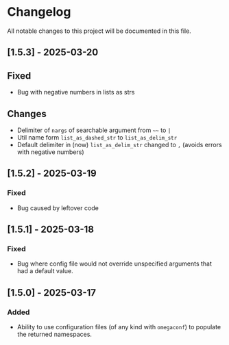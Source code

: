 # Changelog

All notable changes to this project will be documented in this file.

## [1.5.3] - 2025-03-20

## Fixed
- Bug with negative numbers in lists as strs

## Changes
- Delimiter of `nargs` of searchable argument from `~~` to `|`
- Util name form `list_as_dashed_str` to `list_as_delim_str`
- Default delimiter in (now) `list_as_delim_str` changed to `,` (avoids errors with negative numbers)

## [1.5.2] - 2025-03-19

### Fixed
- Bug caused by leftover code

## [1.5.1] - 2025-03-18

### Fixed
- Bug where config file would not override unspecified arguments that had a default value.

## [1.5.0] - 2025-03-17

### Added
- Ability to use configuration files (of any kind with `omegaconf`) to populate the returned namespaces.